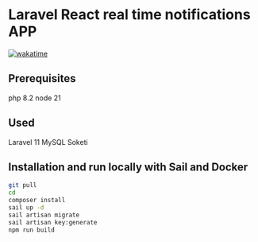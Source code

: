 # Laravel React real time notifications APP

[![wakatime](https://wakatime.com/badge/user/4e05e446-cc87-4243-b9e2-fd11ca8cab8b/project/a91fd804-882a-4190-a4c3-ce852eb5f3cc.svg)](https://wakatime.com/badge/user/4e05e446-cc87-4243-b9e2-fd11ca8cab8b/project/a91fd804-882a-4190-a4c3-ce852eb5f3cc)

## Prerequisites

php 8.2
node 21

## Used

Laravel 11
MySQL
Soketi

## Installation and run locally with Sail and Docker

```bash
git pull 
cd 
composer install
sail up -d
sail artisan migrate
sail artisan key:generate
npm run build
```

